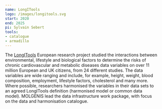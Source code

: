 ```yaml
---
name: LongITools
logo: /images/longitools.svg 
start: 2020
end: 2025
pi: Sylvain Sebert
tools:
- catalogue
- armadillo
---
```

The [LongITools](https://longitools.org/) European research project  studied the interactions between environmental, lifestyle and biological factors to determine the risks of 
chronic cardiovascular and metabolic diseases data variables on over 11 million European and UK citizens, from 24 different studies. The data variables are wide ranging and include, for example, height, weight, blood composition, employment, lifestyle factors, cholesterol and many more. Where possible, researchers harmonised the variables in their data sets to an agreed LongITools definition (harmonised model or common data model). MOLGENIS lead the data infrastructure work package, with focus on the data and harmonisation catalogue.